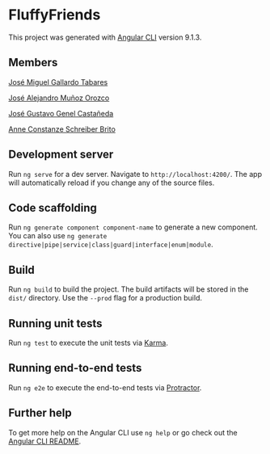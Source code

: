 # FluffyFriends

This project was generated with [Angular CLI](https://github.com/angular/angular-cli) version 9.1.3.

## Members

[José Miguel Gallardo Tabares](https://github.com/MiguelGT98)

[José Alejandro Muñoz Orozco](https://github.com/Marshysaurus)

[José Gustavo Genel Castañeda](https://github.com/jgenel)

[Anne Constanze Schreiber Brito](https://github.com/ACSBSC)

## Development server

Run `ng serve` for a dev server. Navigate to `http://localhost:4200/`. The app will automatically reload if you change any of the source files.

## Code scaffolding

Run `ng generate component component-name` to generate a new component. You can also use `ng generate directive|pipe|service|class|guard|interface|enum|module`.

## Build

Run `ng build` to build the project. The build artifacts will be stored in the `dist/` directory. Use the `--prod` flag for a production build.

## Running unit tests

Run `ng test` to execute the unit tests via [Karma](https://karma-runner.github.io).

## Running end-to-end tests

Run `ng e2e` to execute the end-to-end tests via [Protractor](http://www.protractortest.org/).

## Further help

To get more help on the Angular CLI use `ng help` or go check out the [Angular CLI README](https://github.com/angular/angular-cli/blob/master/README.md).
